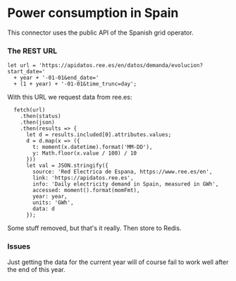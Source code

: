 # Power consumption in Spain
This connector uses the public API of the Spanish grid operator.
### The REST URL
````
let url = 'https://apidatos.ree.es/en/datos/demanda/evolucion?start_date='
  + year + '-01-01&end_date='
  + (1 + year) + '-01-01&time_trunc=day';
````
With this URL we request data from ree.es:
````
  fetch(url)
    .then(status)
    .then(json)
    .then(results => {
      let d = results.included[0].attributes.values;
      d = d.map(x => ({
        t: moment(x.datetime).format('MM-DD'),
        y: Math.floor(x.value / 100) / 10
      }))
      let val = JSON.stringify({
        source: 'Red Electrica de Espana, https://www.ree.es/en',
        link: 'https://apidatos.ree.es',
        info: 'Daily electricity demand in Spain, measured in GWh',
        accessed: moment().format(momFmt),
        year: year,
        units: 'GWh',
        data: d
      });
````
Some stuff removed, but that's it really. Then store to Redis.
### Issues
Just getting the data for the current year will of course fail to work well after the end of this year.

